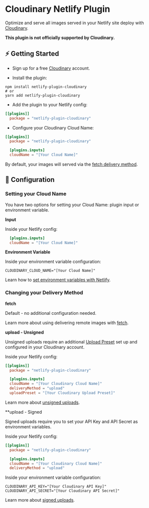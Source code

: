 # Cloudinary Netlify Plugin

Optimize and serve all images served in your Netlify site deploy with [Cloudinary](https://cloudinary.com/).

**This plugin is not officially supported by Cloudinary.**

## ⚡️ Getting Started

- Sign up for a free [Cloudinary](https://cloudinary.com/) account.

- Install the plugin:

```shell
npm install netlify-plugin-cloudinary
# or
yarn add netlify-plugin-cloudinary
```

- Add the plugin to your Netlify config:

```toml
[[plugins]]
  package = "netlify-plugin-cloudinary"
```

- Configure your Cloudinary Cloud Name:

```toml
[[plugins]]
  package = "netlify-plugin-cloudinary"

  [plugins.inputs]
  cloudName = "[Your Cloud Name]"
```

By default, your images will served via the [fetch delivery method](https://cloudinary.com/documentation/fetch_remote_images).

## 🧰 Configuration

### Setting your Cloud Name

You have two options for setting your Cloud Name: plugin input or environment variable.

**Input**

Inside your Netlify config:

```toml
  [plugins.inputs]
  cloudName = "[Your Cloud Name]"
```

**Environment Variable**

Inside your environment variable configuration:

```
CLOUDINARY_CLOUD_NAME="[Your Cloud Name]"
```

Learn how to [set environment variables with Netlify](https://docs.netlify.com/configure-builds/environment-variables/).

### Changing your Delivery Method

**fetch**

Default - no additional configuration needed.

Learn more about using delivering remote images with [fetch](https://cloudinary.com/documentation/fetch_remote_images).

**upload - Unsigned**

Unsigned uploads require an additional [Upload Preset](https://cloudinary.com/documentation/upload_presets) set up and configured in your Cloudinary account.

Inside your Netlify config:

```toml
[[plugins]]
  package = "netlify-plugin-cloudinary"

  [plugins.inputs]
  cloudName = "[Your Cloudinary Cloud Name]"
  deliveryMethod = "upload"
  uploadPreset = "[Your Cloudinary Upload Preset]"
```

Learn more about [unsigned uploads](https://cloudinary.com/documentation/upload_images#unsigned_upload).

**upload - Signed

Signed uploads require you to set your API Key and API Secret as environment variables.

Inside your Netlify config:

```toml
[[plugins]]
  package = "netlify-plugin-cloudinary"

  [plugins.inputs]
  cloudName = "[Your Cloudinary Cloud Name]"
  deliveryMethod = "upload"
```

Inside your environment variable configuration:

```
CLOUDINARY_API_KEY="[Your Cloudinary API Key]"
CLOUDINARY_API_SECRET="[Your Cloudinary API Secret]"
```

Learn more about [signed uploads](https://cloudinary.com/documentation/upload_images#uploading_assets_to_the_cloud).